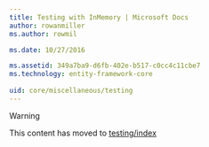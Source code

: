 ```yaml
---
title: Testing with InMemory | Microsoft Docs
author: rowanmiller
ms.author: rowmil

ms.date: 10/27/2016

ms.assetid: 349a7ba9-d6fb-402e-b517-c0cc4c11cbe7
ms.technology: entity-framework-core
 
uid: core/miscellaneous/testing
---
```


> [!WARNING]
> This content has moved to [testing/index](testing/index.md)
